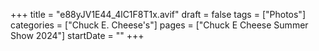 +++
title = "e88yJV1E44_4lC1F8T1x.avif"
draft = false
tags = ["Photos"]
categories = ["Chuck E. Cheese's"]
pages = ["Chuck E Cheese Summer Show 2024"]
startDate = ""
+++
